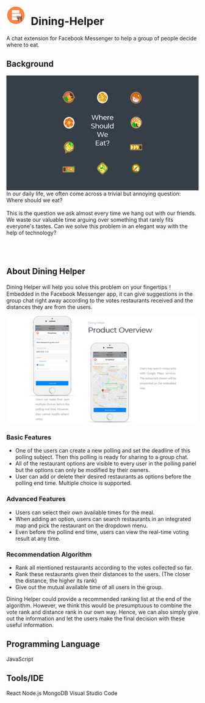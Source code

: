 # <img src="https://github.com/shengzheyang/Dining-Helper/blob/master/images/logo.png" width="50" height="50">&ensp;Dining-Helper

A chat extension for Facebook Messenger to help a group of people decide where to eat.

## Background
<img align="right" src="https://github.com/shengzheyang/Dining-Helper/blob/master/images/wswe2.png" width="534" height="300">
<div width="100">
In our daily life, we often come across a trivial but annoying question: Where should we eat?<br /><br />
This is the question we ask almost every time we hang out with our friends. We waste our valuable time arguing over something that rarely fits everyone's tastes. Can we solve this problem in an elegant way with the help of technology?<br /><br /><br /><br /></div>

## About Dining Helper

Dining Helper will help you solve this problem on your fingertips！Embedded in the Facebook Messenger app, it can give suggestions in the group chat right away according to the votes restaurants received and the distances they are from the users.

<img src="https://github.com/shengzheyang/Dining-Helper/blob/master/images/overview.jpg">

### Basic Features
- One of the users can create a new polling and set the deadline of this polling subject. Then this polling is ready for sharing to a group chat.
- All of the restaurant options are visible to every user in the polling panel but the options can only be modified by their owners.
- User can add or delete their desired restaurants as options before the polling end time. Multiple choice is supported.

### Advanced Features
- Users can select their own available times for the meal.
- When adding an option, users can search restaurants in an integrated map and pick the restaurant on the dropdown menu.
- Even before the pollind end time, users can view the real-time voting result at any time.

### Recommendation Algorithm
- Rank all mentioned restaurants according to the votes collected so far.
- Rank these restaurants given their distances to the users. (The closer the distance, the higher its rank)
- Give out the mutual available time of all users in the group.

Dining Helper could provide a recommended ranking list at the end of the algorithm. However, we think this would be presumptuous to combine the vote rank and distance rank in our own way. Hence, we can also simply give out the information and let the users make the final decision with these useful information.

## Programming Language
JavaScript

## Tools/IDE
React    Node.js    MongoDB    Visual Studio Code

